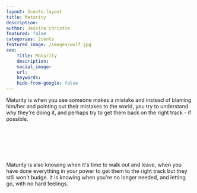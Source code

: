 ```yaml
---
layout: 2cents-layout
title: Maturity
description: 
author: Jessica Christie
featured: false
categories: 2cents
featured_image: /images/wolf.jpg
seo: 
    title: Maturity
    description: 
    social_image: 
    url:
    keywords: 
    hide-from-google: false
---
```

Maturity is when you see someone makes a mistake and instead of blaming him/her and pointing out their mistakes to the world, you try to understand why they're doing it, and perhaps try to get them back on the right track - if possible.

&nbsp;

&nbsp;

&nbsp;

Maturity is also knowing when it's time to walk out and leave, when you have done everything in your power to get them to the right track but they still won't budge. It is knowing when you're no longer needed, and letting go, with no hard feelings.

&nbsp;

&nbsp;

&nbsp;
